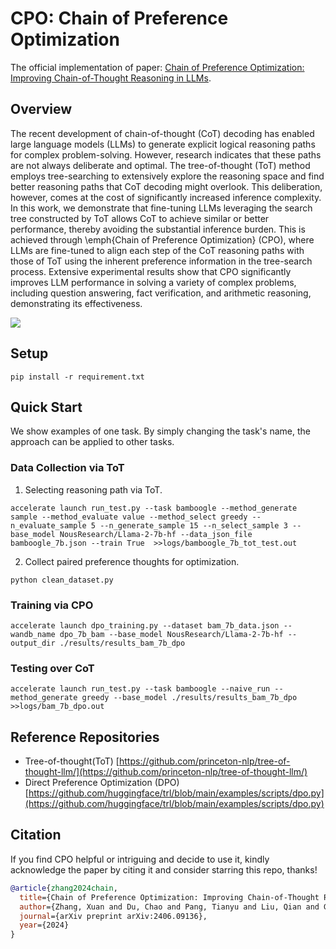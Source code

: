 # CPO: Chain of Preference Optimization

The official implementation of paper: [Chain of Preference Optimization: Improving Chain-of-Thought Reasoning in LLMs](https://arxiv.org/pdf/2406.09136).

## Overview

The recent development of chain-of-thought (CoT) decoding has enabled large language models (LLMs) to generate explicit logical reasoning paths for complex problem-solving. However, research indicates that these paths are not always deliberate and optimal. The tree-of-thought (ToT) method employs tree-searching to extensively explore the reasoning space and find better reasoning paths that CoT decoding might overlook. This deliberation, however, comes at the cost of significantly increased inference complexity. In this work, we demonstrate that fine-tuning LLMs leveraging the search tree constructed by ToT allows CoT to achieve similar or better performance, thereby avoiding the substantial inference burden. This is achieved through \emph{Chain of Preference Optimization} (CPO), where LLMs are fine-tuned to align each step of the CoT reasoning paths with those of ToT using the inherent preference information in the tree-search process. Extensive experimental results show that CPO significantly improves LLM performance in solving a variety of complex problems, including question answering, fact verification, and arithmetic reasoning, demonstrating its effectiveness. 

![](https://github.com/sail-sg/CPO/blob/main/Figures/intro_figure.png)

## Setup

```
pip install -r requirement.txt
```

## Quick Start

We show examples of one task. By simply changing the task's name, the approach can be applied to other tasks.

### Data Collection via ToT

1. Selecting reasoning path via ToT.

```
accelerate launch run_test.py --task bamboogle --method_generate sample --method_evaluate value --method_select greedy --n_evaluate_sample 5 --n_generate_sample 15 --n_select_sample 3 --base_model NousResearch/Llama-2-7b-hf --data_json_file bamboogle_7b.json --train True  >>logs/bamboogle_7b_tot_test.out
```

2. Collect paired preference thoughts for optimization.

```
python clean_dataset.py
```

### Training via CPO

```
accelerate launch dpo_training.py --dataset bam_7b_data.json --wandb_name dpo_7b_bam --base_model NousResearch/Llama-2-7b-hf --output_dir ./results/results_bam_7b_dpo 
```

### Testing over CoT

```
accelerate launch run_test.py --task bamboogle --naive_run --method_generate greedy --base_model ./results/results_bam_7b_dpo >>logs/bam_7b_dpo.out

```

## Reference Repositories

- Tree-of-thought(ToT) [https://github.com/princeton-nlp/tree-of-thought-llm/](https://github.com/princeton-nlp/tree-of-thought-llm/)
- Direct Preference Optimization (DPO) [https://github.com/huggingface/trl/blob/main/examples/scripts/dpo.py](https://github.com/huggingface/trl/blob/main/examples/scripts/dpo.py)

## Citation

If you find CPO helpful or intriguing and decide to use it, kindly acknowledge the paper by citing it and consider starring this repo, thanks!

```bibtex
@article{zhang2024chain,
  title={Chain of Preference Optimization: Improving Chain-of-Thought Reasoning in LLMs},
  author={Zhang, Xuan and Du, Chao and Pang, Tianyu and Liu, Qian and Gao, Wei and Lin, Min},
  journal={arXiv preprint arXiv:2406.09136},
  year={2024}
}


